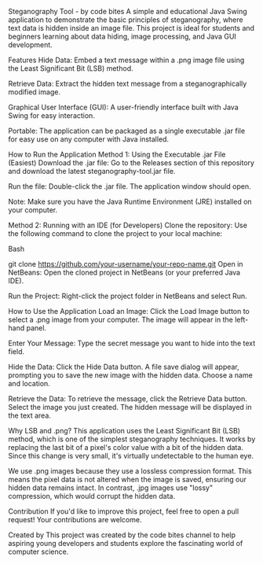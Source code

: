Steganography Tool - by code bites
A simple and educational Java Swing application to demonstrate the basic principles of steganography, where text data is hidden inside an image file. This project is ideal for students and beginners learning about data hiding, image processing, and Java GUI development.

Features
Hide Data: Embed a text message within a .png image file using the Least Significant Bit (LSB) method.

Retrieve Data: Extract the hidden text message from a steganographically modified image.

Graphical User Interface (GUI): A user-friendly interface built with Java Swing for easy interaction.

Portable: The application can be packaged as a single executable .jar file for easy use on any computer with Java installed.

How to Run the Application
Method 1: Using the Executable .jar File (Easiest)
Download the .jar file: Go to the Releases section of this repository and download the latest steganography-tool.jar file.

Run the file: Double-click the .jar file. The application window should open.

Note: Make sure you have the Java Runtime Environment (JRE) installed on your computer.

Method 2: Running with an IDE (for Developers)
Clone the repository: Use the following command to clone the project to your local machine:

Bash

git clone https://github.com/your-username/your-repo-name.git
Open in NetBeans: Open the cloned project in NetBeans (or your preferred Java IDE).

Run the Project: Right-click the project folder in NetBeans and select Run.

How to Use the Application
Load an Image: Click the Load Image button to select a .png image from your computer. The image will appear in the left-hand panel.

Enter Your Message: Type the secret message you want to hide into the text field.

Hide the Data: Click the Hide Data button. A file save dialog will appear, prompting you to save the new image with the hidden data. Choose a name and location.

Retrieve the Data: To retrieve the message, click the Retrieve Data button. Select the image you just created. The hidden message will be displayed in the text area.

Why LSB and .png?
This application uses the Least Significant Bit (LSB) method, which is one of the simplest steganography techniques. It works by replacing the last bit of a pixel's color value with a bit of the hidden data. Since this change is very small, it's virtually undetectable to the human eye.

We use .png images because they use a lossless compression format. This means the pixel data is not altered when the image is saved, ensuring our hidden data remains intact. In contrast, .jpg images use "lossy" compression, which would corrupt the hidden data.

Contribution
If you'd like to improve this project, feel free to open a pull request! Your contributions are welcome.

Created by
This project was created by the code bites channel to help aspiring young developers and students explore the fascinating world of computer science.
